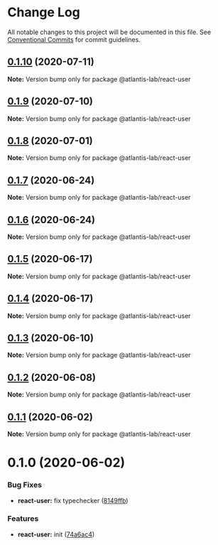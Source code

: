 # Change Log

All notable changes to this project will be documented in this file.
See [Conventional Commits](https://conventionalcommits.org) for commit guidelines.

## [0.1.10](https://github.com/Atlantis-Lab/reactjs/compare/@atlantis-lab/react-user@0.1.9...@atlantis-lab/react-user@0.1.10) (2020-07-11)

**Note:** Version bump only for package @atlantis-lab/react-user





## [0.1.9](https://github.com/Atlantis-Lab/reactjs/compare/@atlantis-lab/react-user@0.1.8...@atlantis-lab/react-user@0.1.9) (2020-07-10)

**Note:** Version bump only for package @atlantis-lab/react-user





## [0.1.8](https://github.com/Atlantis-Lab/reactjs/compare/@atlantis-lab/react-user@0.1.7...@atlantis-lab/react-user@0.1.8) (2020-07-01)

**Note:** Version bump only for package @atlantis-lab/react-user





## [0.1.7](https://github.com/Atlantis-Lab/reactjs/compare/@atlantis-lab/react-user@0.1.6...@atlantis-lab/react-user@0.1.7) (2020-06-24)

**Note:** Version bump only for package @atlantis-lab/react-user





## [0.1.6](https://github.com/Atlantis-Lab/reactjs/compare/@atlantis-lab/react-user@0.1.5...@atlantis-lab/react-user@0.1.6) (2020-06-24)

**Note:** Version bump only for package @atlantis-lab/react-user





## [0.1.5](https://github.com/Atlantis-Lab/reactjs/compare/@atlantis-lab/react-user@0.1.4...@atlantis-lab/react-user@0.1.5) (2020-06-17)

**Note:** Version bump only for package @atlantis-lab/react-user





## [0.1.4](https://github.com/Atlantis-Lab/reactjs/compare/@atlantis-lab/react-user@0.1.3...@atlantis-lab/react-user@0.1.4) (2020-06-17)

**Note:** Version bump only for package @atlantis-lab/react-user





## [0.1.3](https://github.com/Atlantis-Lab/reactjs/compare/@atlantis-lab/react-user@0.1.2...@atlantis-lab/react-user@0.1.3) (2020-06-10)

**Note:** Version bump only for package @atlantis-lab/react-user





## [0.1.2](https://github.com/Atlantis-Lab/reactjs/compare/@atlantis-lab/react-user@0.1.1...@atlantis-lab/react-user@0.1.2) (2020-06-08)

**Note:** Version bump only for package @atlantis-lab/react-user





## [0.1.1](https://github.com/Atlantis-Lab/reactjs/compare/@atlantis-lab/react-user@0.1.0...@atlantis-lab/react-user@0.1.1) (2020-06-02)

**Note:** Version bump only for package @atlantis-lab/react-user

# 0.1.0 (2020-06-02)

### Bug Fixes

- **react-user:** fix typechecker ([8149ffb](https://github.com/Atlantis-Lab/reactjs/commit/8149ffb905ddd3b7d6636877e7ab597e34a73672))

### Features

- **react-user:** init ([74a6ac4](https://github.com/Atlantis-Lab/reactjs/commit/74a6ac446114e6709980dfb853e5715ad95218f1))
